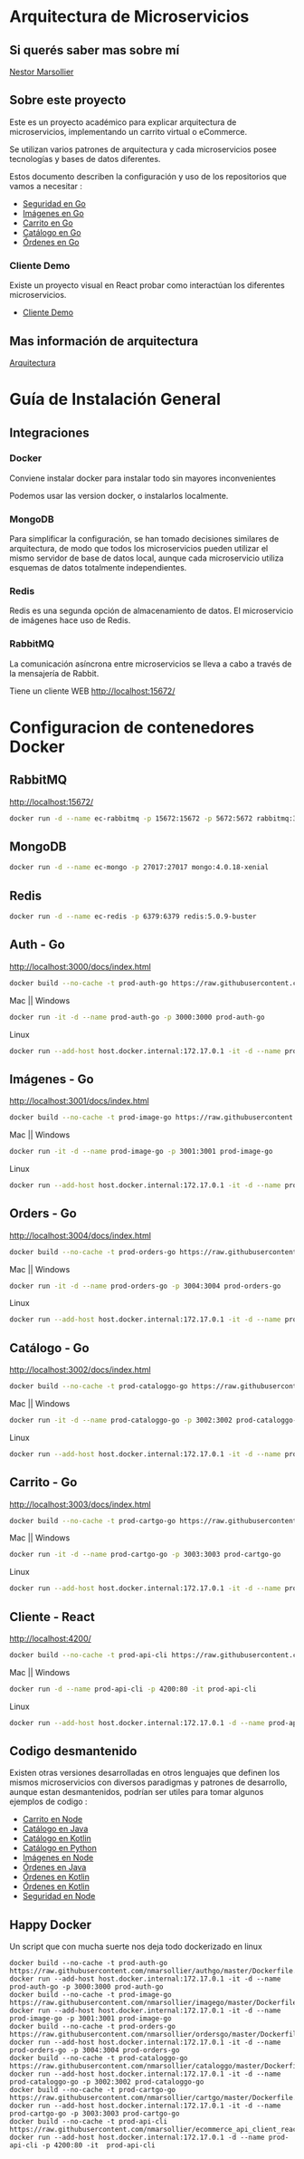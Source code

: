 # Arquitectura de Microservicios

## Si querés saber mas sobre mí

[Nestor Marsollier](https://github.com/nmarsollier/profile)

## Sobre este proyecto

Este es un proyecto académico para explicar arquitectura de microservicios, implementando un carrito virtual o eCommerce.

Se utilizan varios patrones de arquitectura y cada microservicios posee tecnologías y bases de datos diferentes.

Estos documento describen la configuración y uso de los repositorios que vamos a necesitar :

- [Seguridad en Go](https://github.com/nmarsollier/authgo)
- [Imágenes en Go](https://github.com/nmarsollier/imagego)
- [Carrito en Go](https://github.com/nmarsollier/cartgo)
- [Catálogo en Go](https://github.com/nmarsollier/cataloggo)
- [Órdenes en Go](https://github.com/nmarsollier/ordersgo)

### Cliente Demo

Existe un proyecto visual en React probar como interactúan los diferentes microservicios.

- [Cliente Demo](https://github.com/nmarsollier/ecommerce_api_client_react)

## Mas información de arquitectura

[Arquitectura](ARCHITECTURE.md)

# Guía de Instalación General

## Integraciones

### Docker

Conviene instalar docker para instalar todo sin mayores inconvenientes 

Podemos usar las version docker, o instalarlos localmente.

### MongoDB

Para simplificar la configuración, se han tomado decisiones similares de arquitectura, de modo que todos los microservicios pueden utilizar el mismo servidor de base de datos local, aunque cada microservicio utiliza esquemas de datos totalmente independientes.

### Redis

Redis es una segunda opción de almacenamiento de datos. El microservicio de imágenes hace uso de Redis.

### RabbitMQ

La comunicación asíncrona entre microservicios se lleva a cabo a través de la mensajería de Rabbit.

Tiene un cliente WEB [http://localhost:15672/](http://localhost:15672/)

# Configuracion de contenedores Docker

## RabbitMQ

[http://localhost:15672/](http://localhost:15672/)

```bash
docker run -d --name ec-rabbitmq -p 15672:15672 -p 5672:5672 rabbitmq:3.8.3-management
```

## MongoDB

```bash
docker run -d --name ec-mongo -p 27017:27017 mongo:4.0.18-xenial
```

## Redis

```bash
docker run -d --name ec-redis -p 6379:6379 redis:5.0.9-buster
```

## Auth - Go

[http://localhost:3000/docs/index.html](http://localhost:3000/docs/index.html)

```bash
docker build --no-cache -t prod-auth-go https://raw.githubusercontent.com/nmarsollier/authgo/master/Dockerfile.prod
 ```

Mac || Windows
```bash
docker run -it -d --name prod-auth-go -p 3000:3000 prod-auth-go
 ```

Linux
```bash
docker run --add-host host.docker.internal:172.17.0.1 -it -d --name prod-auth-go -p 3000:3000 prod-auth-go
```

## Imágenes - Go

[http://localhost:3001/docs/index.html](http://localhost:3001/docs/index.html)

```bash
docker build --no-cache -t prod-image-go https://raw.githubusercontent.com/nmarsollier/imagego/master/Dockerfile.prod
 ```

Mac || Windows
```bash
docker run -it -d --name prod-image-go -p 3001:3001 prod-image-go
 ```

Linux
```bash
docker run --add-host host.docker.internal:172.17.0.1 -it -d --name prod-image-go -p 3001:3001 prod-image-go
 ```

## Orders - Go

[http://localhost:3004/docs/index.html](http://localhost:3004/docs/index.html)

```bash
docker build --no-cache -t prod-orders-go https://raw.githubusercontent.com/nmarsollier/ordersgo/master/Dockerfile.prod
 ```

Mac || Windows
```bash
docker run -it -d --name prod-orders-go -p 3004:3004 prod-orders-go
 ```

Linux
```bash
docker run --add-host host.docker.internal:172.17.0.1 -it -d --name prod-orders-go -p 3004:3004 prod-orders-go
 ```

## Catálogo - Go

[http://localhost:3002/docs/index.html](http://localhost:3002/docs/index.html)

```bash
docker build --no-cache -t prod-cataloggo-go https://raw.githubusercontent.com/nmarsollier/cataloggo/master/Dockerfile.prod
 ```

Mac || Windows
```bash
docker run -it -d --name prod-cataloggo-go -p 3002:3002 prod-cataloggo-go
 ```

Linux
```bash
docker run --add-host host.docker.internal:172.17.0.1 -it -d --name prod-cataloggo-go -p 3002:3002 prod-cataloggo-go
 ```

## Carrito - Go

[http://localhost:3003/docs/index.html](http://localhost:3003/docs/index.html)

```bash
docker build --no-cache -t prod-cartgo-go https://raw.githubusercontent.com/nmarsollier/cartgo/master/Dockerfile.prod
 ```

Mac || Windows
```bash
docker run -it -d --name prod-cartgo-go -p 3003:3003 prod-cartgo-go
 ```

Linux
```bash
docker run --add-host host.docker.internal:172.17.0.1 -it -d --name prod-cartgo-go -p 3003:3003 prod-cartgo-go
 ```

## Cliente - React

[http://localhost:4200/](http://localhost:4200/)

```bash
docker build --no-cache -t prod-api-cli https://raw.githubusercontent.com/nmarsollier/ecommerce_api_client_react/master/Dockerfile.prod
 ```

Mac || Windows
```bash
docker run -d --name prod-api-cli -p 4200:80 -it prod-api-cli
 ```

Linux
```bash
docker run --add-host host.docker.internal:172.17.0.1 -d --name prod-api-cli -p 4200:80 -it  prod-api-cli
 ```

## Codigo desmantenido

Existen otras versiones desarrolladas en otros lenguajes que definen los mismos microservicios con diversos paradigmas y patrones de desarrollo, aunque estan desmantenidos, podrían ser utiles para tomar algunos ejemplos de codigo :

- [Carrito en Node](https://github.com/nmarsollier/ecommerce_cart_node)
- [Catálogo en Java](https://github.com/nmarsollier/ecommerce_catalog_java)
- [Catálogo en Kotlin](https://github.com/nmarsollier/ecommerce_catalog_kotlin)
- [Catálogo en Python](https://github.com/nmarsollier/ecommerce_catalog_python)
- [Imágenes en Node](https://github.com/nmarsollier/ecommerce_image_node)
- [Órdenes en Java](https://github.com/nmarsollier/ecommerce_order_java)
- [Órdenes en Kotlin](https://github.com/nmarsollier/ecommerce_order_kotlin)
- [Órdenes en Kotlin](https://github.com/nmarsollier/ecommerce_order_kotlin)
- [Seguridad en Node](https://github.com/nmarsollier/ecommerce_auth_node)

## Happy Docker

Un script que con mucha suerte nos deja todo dockerizado en linux

```
docker build --no-cache -t prod-auth-go https://raw.githubusercontent.com/nmarsollier/authgo/master/Dockerfile.prod
docker run --add-host host.docker.internal:172.17.0.1 -it -d --name prod-auth-go -p 3000:3000 prod-auth-go
docker build --no-cache -t prod-image-go https://raw.githubusercontent.com/nmarsollier/imagego/master/Dockerfile.prod
docker run --add-host host.docker.internal:172.17.0.1 -it -d --name prod-image-go -p 3001:3001 prod-image-go
docker build --no-cache -t prod-orders-go https://raw.githubusercontent.com/nmarsollier/ordersgo/master/Dockerfile.prod
docker run --add-host host.docker.internal:172.17.0.1 -it -d --name prod-orders-go -p 3004:3004 prod-orders-go
docker build --no-cache -t prod-cataloggo-go https://raw.githubusercontent.com/nmarsollier/cataloggo/master/Dockerfile.prod
docker run --add-host host.docker.internal:172.17.0.1 -it -d --name prod-cataloggo-go -p 3002:3002 prod-cataloggo-go
docker build --no-cache -t prod-cartgo-go https://raw.githubusercontent.com/nmarsollier/cartgo/master/Dockerfile.prod
docker run --add-host host.docker.internal:172.17.0.1 -it -d --name prod-cartgo-go -p 3003:3003 prod-cartgo-go
docker build --no-cache -t prod-api-cli https://raw.githubusercontent.com/nmarsollier/ecommerce_api_client_react/master/Dockerfile.prod
docker run --add-host host.docker.internal:172.17.0.1 -d --name prod-api-cli -p 4200:80 -it  prod-api-cli
```
